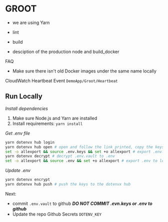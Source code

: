 # GROOT

- we are using Yarn
- lint
- build

- desciption of the production node and build_docker


FAQ
- Make sure there isn't old  Docker images under the same name locally 


CloudWatch Heartbeat Event
`DemoApp/Groot/Heartbeat`


## Run Locally

_*Install dependencies*_
1. Make sure Node.js and Yarn are installed
2. Install requirements: `yarn install`

_*Get .env file*_
```bash
yarn dotenvx hub login
yarn dotenvx hub open # open and follow the link printed, copy the keys to .env.keys locally
set -o allexport && source .env.keys && set +o allexport # export .env.keys to local environment
yarn dotenvx decrypt # decrypt .env.vault to .env
set -o allexport && source .env && set +o allexport # export .env to local environment
```

_*Update .env*_
```bash
yarn dotenvx encrypt
yarn dotenvx hub push # push the keys to the dotenvx hub
```
Next: 
- commit `.env.vault` to github _**DO NOT COMMIT .evn.keys or .env to github**_
- Update the repo Github Secrets `DOTENV_KEY`